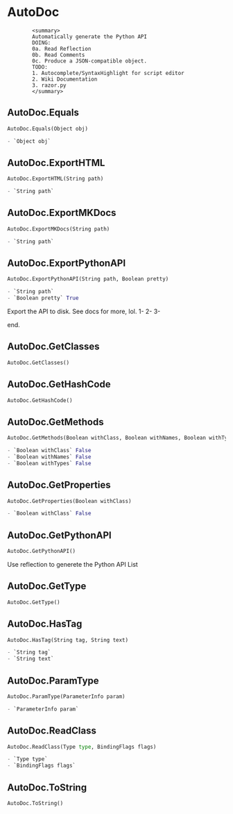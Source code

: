 # AutoDoc
            <summary>
            Automatically generate the Python API
            DOING:
            0a. Read Reflection
            0b. Read Comments 
            0c. Produce a JSON-compatible object.
            TODO:
            1. Autocomplete/SyntaxHighlight for script editor
            2. Wiki Documentation
            3. razor.py 
            </summary>
        

## AutoDoc.Equals
```py
AutoDoc.Equals(Object obj)

- `Object obj` 
```

## AutoDoc.ExportHTML
```py
AutoDoc.ExportHTML(String path)

- `String path` 
```

## AutoDoc.ExportMKDocs
```py
AutoDoc.ExportMKDocs(String path)

- `String path` 
```

## AutoDoc.ExportPythonAPI
```py
AutoDoc.ExportPythonAPI(String path, Boolean pretty)

- `String path` 
- `Boolean pretty` True
```
Export the API to disk. 
See docs for more, lol.
    1-
    2-
    3-

end.
## AutoDoc.GetClasses
```py
AutoDoc.GetClasses()


```

## AutoDoc.GetHashCode
```py
AutoDoc.GetHashCode()


```

## AutoDoc.GetMethods
```py
AutoDoc.GetMethods(Boolean withClass, Boolean withNames, Boolean withTypes)

- `Boolean withClass` False
- `Boolean withNames` False
- `Boolean withTypes` False
```

## AutoDoc.GetProperties
```py
AutoDoc.GetProperties(Boolean withClass)

- `Boolean withClass` False
```

## AutoDoc.GetPythonAPI
```py
AutoDoc.GetPythonAPI()


```
Use reflection to generete the Python API List
## AutoDoc.GetType
```py
AutoDoc.GetType()


```

## AutoDoc.HasTag
```py
AutoDoc.HasTag(String tag, String text)

- `String tag` 
- `String text` 
```

## AutoDoc.ParamType
```py
AutoDoc.ParamType(ParameterInfo param)

- `ParameterInfo param` 
```

## AutoDoc.ReadClass
```py
AutoDoc.ReadClass(Type type, BindingFlags flags)

- `Type type` 
- `BindingFlags flags` 
```

## AutoDoc.ToString
```py
AutoDoc.ToString()


```
